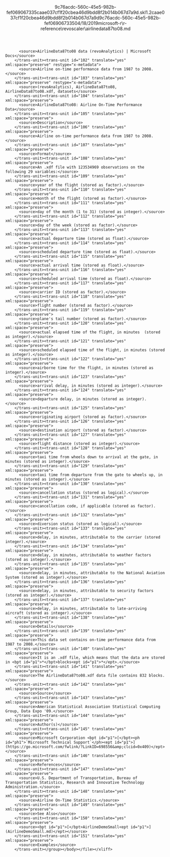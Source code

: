 <?xml version="1.0"?><xliff version="1.2" xmlns="urn:oasis:names:tc:xliff:document:1.2" xmlns:xsi="http://www.w3.org/2001/XMLSchema-instance" xsi:schemaLocation="urn:oasis:names:tc:xliff:document:1.2 xliff-core-1.2-transitional.xsd"><file datatype="xml" original="airlinedata87to08.md" source-language="en-US" target-language="en-US"><header><tool tool-id="mdxliff" tool-name="mdxliff" tool-version="1.0-d1654b2" tool-company="Microsoft" /><xliffext:skl_file_name xmlns:xliffext="urn:microsoft:content:schema:xliffextensions">9c76acdc-560c-45e5-982b-fef069067335caae037cf1f20cbea46d9bdd8f2b014b067d7a9d.skl</xliffext:skl_file_name><xliffext:version xmlns:xliffext="urn:microsoft:content:schema:xliffextensions">1.2</xliffext:version><xliffext:ms.openlocfilehash xmlns:xliffext="urn:microsoft:content:schema:xliffextensions">caae037cf1f20cbea46d9bdd8f2b014b067d7a9d</xliffext:ms.openlocfilehash><xliffext:ms.sourcegitcommit xmlns:xliffext="urn:microsoft:content:schema:xliffextensions">9c76acdc-560c-45e5-982b-fef069067335</xliffext:ms.sourcegitcommit><xliffext:ms.lasthandoff xmlns:xliffext="urn:microsoft:content:schema:xliffextensions">04/18/2019</xliffext:ms.lasthandoff><xliffext:ms.openlocfilepath xmlns:xliffext="urn:microsoft:content:schema:xliffextensions">microsoft-r\r-reference\revoscaler\airlinedata87to08.md</xliffext:ms.openlocfilepath></header><body><group id="content" extype="content"><trans-unit id="101" translate="yes" xml:space="preserve" restype="x-metadata">
          <source>AirlineData87to08 data (revoAnalytics) | Microsoft Docs</source>
        </trans-unit><trans-unit id="102" translate="yes" xml:space="preserve" restype="x-metadata">
          <source>Airline on-time performance data from 1987 to 2008.</source>
        </trans-unit><trans-unit id="103" translate="yes" xml:space="preserve" restype="x-metadata">
          <source>(revoAnalytics), AirlineData87to08, AirlineData87to08.xdf, datasets</source>
        </trans-unit><trans-unit id="104" translate="yes" xml:space="preserve">
          <source>AirlineData87to08: Airline On-Time Performance Data</source>
        </trans-unit><trans-unit id="105" translate="yes" xml:space="preserve">
          <source>Description</source>
        </trans-unit><trans-unit id="106" translate="yes" xml:space="preserve">
          <source>Airline on-time performance data from 1987 to 2008.</source>
        </trans-unit><trans-unit id="107" translate="yes" xml:space="preserve">
          <source>Format</source>
        </trans-unit><trans-unit id="108" translate="yes" xml:space="preserve">
          <source>An .xdf file with 123534969 observations on the following 29 variables:</source>
        </trans-unit><trans-unit id="109" translate="yes" xml:space="preserve">
          <source>year of the flight (stored as factor).</source>
        </trans-unit><trans-unit id="110" translate="yes" xml:space="preserve">
          <source>month of the flight (stored as factor).</source>
        </trans-unit><trans-unit id="111" translate="yes" xml:space="preserve">
          <source>day of the month (1 to 31) (stored as integer).</source>
        </trans-unit><trans-unit id="112" translate="yes" xml:space="preserve">
          <source>day of the week (stored as factor).</source>
        </trans-unit><trans-unit id="113" translate="yes" xml:space="preserve">
          <source>actual departure time (stored as float).</source>
        </trans-unit><trans-unit id="114" translate="yes" xml:space="preserve">
          <source>scheduled departure time (stored as float).</source>
        </trans-unit><trans-unit id="115" translate="yes" xml:space="preserve">
          <source>actual arrival time (stored as float).</source>
        </trans-unit><trans-unit id="116" translate="yes" xml:space="preserve">
          <source>scheduled arrival time (stored as float).</source>
        </trans-unit><trans-unit id="117" translate="yes" xml:space="preserve">
          <source>carrier ID (stored as factor).</source>
        </trans-unit><trans-unit id="118" translate="yes" xml:space="preserve">
          <source>flight number (stored as factor).</source>
        </trans-unit><trans-unit id="119" translate="yes" xml:space="preserve">
          <source>plane's tail number (stored as factor).</source>
        </trans-unit><trans-unit id="120" translate="yes" xml:space="preserve">
          <source>actual elapsed time of the flight, in minutes  (stored as integer).</source>
        </trans-unit><trans-unit id="121" translate="yes" xml:space="preserve">
          <source>scheduled elapsed time of the flight, in minutes (stored as integer).</source>
        </trans-unit><trans-unit id="122" translate="yes" xml:space="preserve">
          <source>airborne time for the flight, in minutes (stored as integer).</source>
        </trans-unit><trans-unit id="123" translate="yes" xml:space="preserve">
          <source>arrival delay, in minutes (stored as integer).</source>
        </trans-unit><trans-unit id="124" translate="yes" xml:space="preserve">
          <source>departure delay, in minutes (stored as integer).</source>
        </trans-unit><trans-unit id="125" translate="yes" xml:space="preserve">
          <source>originating airport (stored as factor).</source>
        </trans-unit><trans-unit id="126" translate="yes" xml:space="preserve">
          <source>destination airport (stored as factor).</source>
        </trans-unit><trans-unit id="127" translate="yes" xml:space="preserve">
          <source>flight distance (stored as integer).</source>
        </trans-unit><trans-unit id="128" translate="yes" xml:space="preserve">
          <source>taxi time from wheels down to arrival at the gate, in minutes (stored as integer).</source>
        </trans-unit><trans-unit id="129" translate="yes" xml:space="preserve">
          <source>taxi time from departure from the gate to wheels up, in minutes (stored as integer).</source>
        </trans-unit><trans-unit id="130" translate="yes" xml:space="preserve">
          <source>cancellation status (stored as logical).</source>
        </trans-unit><trans-unit id="131" translate="yes" xml:space="preserve">
          <source>cancellation code, if applicable (stored as factor).</source>
        </trans-unit><trans-unit id="132" translate="yes" xml:space="preserve">
          <source>diversion status (stored as logical).</source>
        </trans-unit><trans-unit id="133" translate="yes" xml:space="preserve">
          <source>delay, in minutes, attributable to the carrier (stored integer).</source>
        </trans-unit><trans-unit id="134" translate="yes" xml:space="preserve">
          <source>delay, in minutes, attributable to weather factors (stored as integer).</source>
        </trans-unit><trans-unit id="135" translate="yes" xml:space="preserve">
          <source>delay, in minutes, attributable to the National Aviation System (stored as integer).</source>
        </trans-unit><trans-unit id="136" translate="yes" xml:space="preserve">
          <source>delay, in minutes, attributable to security factors (stored as integer).</source>
        </trans-unit><trans-unit id="137" translate="yes" xml:space="preserve">
          <source>delay, in minutes, attributable to late-arriving aircraft (stored as integer).</source>
        </trans-unit><trans-unit id="138" translate="yes" xml:space="preserve">
          <source>Details</source>
        </trans-unit><trans-unit id="139" translate="yes" xml:space="preserve">
          <source>This data set contains on-time performance data from 1987 to 2008.</source>
        </trans-unit><trans-unit id="140" translate="yes" xml:space="preserve">
          <source>It is an .xdf file, which means that the data are stored in <bpt id="p1">*</bpt>blocks<ept id="p1">*</ept>.</source>
        </trans-unit><trans-unit id="141" translate="yes" xml:space="preserve">
          <source>The AirlineData87to08.xdf data file contains 832 blocks.</source>
        </trans-unit><trans-unit id="142" translate="yes" xml:space="preserve">
          <source>Source</source>
        </trans-unit><trans-unit id="143" translate="yes" xml:space="preserve">
          <source>American Statistical Association Statistical Computing Group, Data Expo '09.</source>
        </trans-unit><trans-unit id="144" translate="yes" xml:space="preserve">
          <source>Author(s)</source>
        </trans-unit><trans-unit id="145" translate="yes" xml:space="preserve">
          <source>Microsoft Corporation <bpt id="p1">[</bpt><ph id="ph1">`Microsoft Technical Support`</ph><ept id="p1">](https://go.microsoft.com/fwlink/?LinkID=698556&amp;clcid=0x409)</ept></source>
        </trans-unit><trans-unit id="146" translate="yes" xml:space="preserve">
          <source>References</source>
        </trans-unit><trans-unit id="147" translate="yes" xml:space="preserve">
          <source>U.S. Department of Transportation, Bureau of Transportation Statistics, Research and Innovative Technology Administration.</source>
        </trans-unit><trans-unit id="148" translate="yes" xml:space="preserve">
          <source>Airline On-Time Statistics.</source>
        </trans-unit><trans-unit id="149" translate="yes" xml:space="preserve">
          <source>See Also</source>
        </trans-unit><trans-unit id="150" translate="yes" xml:space="preserve">
          <source><bpt id="p1">[</bpt>AirlineDemoSmall<ept id="p1">](AirlineDemoSmall.md)</ept></source>
        </trans-unit><trans-unit id="151" translate="yes" xml:space="preserve">
          <source>Examples</source>
        </trans-unit></group></body></file></xliff>